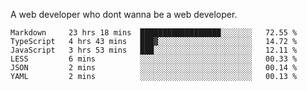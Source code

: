 A web developer who dont wanna be a web developer.

<!--START_SECTION:waka-->

```text
Markdown     23 hrs 18 mins  ██████████████████░░░░░░░   72.55 %
TypeScript   4 hrs 43 mins   ███▓░░░░░░░░░░░░░░░░░░░░░   14.72 %
JavaScript   3 hrs 53 mins   ███░░░░░░░░░░░░░░░░░░░░░░   12.11 %
LESS         6 mins          ░░░░░░░░░░░░░░░░░░░░░░░░░   00.33 %
JSON         2 mins          ░░░░░░░░░░░░░░░░░░░░░░░░░   00.14 %
YAML         2 mins          ░░░░░░░░░░░░░░░░░░░░░░░░░   00.13 %
```

<!--END_SECTION:waka-->
